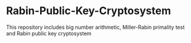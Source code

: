 # Rabin-Public-Key-Cryptosystem
This repository includes big number arithmetic, Miller-Rabin primality test and Rabin public key cryptosystem
